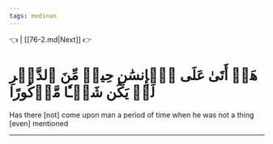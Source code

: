 ```yaml
---
tags: medinan
---
```


👈  | [[76-2.md|Next]] 👉

# هَلۡ أَتَىٰ عَلَى ٱلۡإِنسَٰنِ حِينٞ مِّنَ ٱلدَّهۡرِ لَمۡ يَكُن شَيۡـٔٗا مَّذۡكُورًا

Has there [not] come upon man a period of time when he was not a thing [even] mentioned

---

